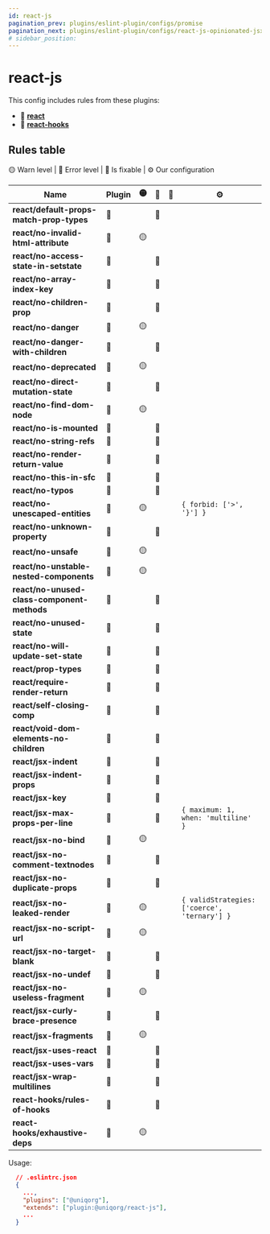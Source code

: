```yaml
---
id: react-js
pagination_prev: plugins/eslint-plugin/configs/promise
pagination_next: plugins/eslint-plugin/configs/react-js-opinionated-jsx
# sidebar_position: 
---
```


# react-js

This config includes rules from these plugins: 
  - 🏓 **[react](https://www.npmjs.com/package/eslint-plugin-react)**
  - 🏏 **[react-hooks](https://www.npmjs.com/package/https://www.npmjs.com/package/eslint-plugin-react-hooks)**

## Rules table

🟡 Warn level | 🔴 Error level | 🔧 Is fixable | ⚙️ Our configuration

| Name                                        | Plugin | 🟡 | 🔴 | 🔧 | ⚙️ |
| ------------------------------------------- | ------ | -- | -- | -- | -- |
| **react/default-props-match-prop-types**    |   🏓   |   | 🔴 |    |    |
| **react/no-invalid-html-attribute**         |   🏓   | 🟡 |   |    |    |
| **react/no-access-state-in-setstate**       |   🏓   |   | 🔴 |    |    |
| **react/no-array-index-key**                |   🏓   |   | 🔴 |    |    |
| **react/no-children-prop**                  |   🏓   |   | 🔴 |    |    |
| **react/no-danger**                         |   🏓   | 🟡 |   |    |    |
| **react/no-danger-with-children**           |   🏓   |   | 🔴 |    |    |
| **react/no-deprecated**                     |   🏓   | 🟡 |   |    |    |
| **react/no-direct-mutation-state**          |   🏓   |   | 🔴 |    |    |
| **react/no-find-dom-node**                  |   🏓   | 🟡 |   |    |    |
| **react/no-is-mounted**                     |   🏓   |   | 🔴 |    |    |
| **react/no-string-refs**                    |   🏓   |   | 🔴 |    |    |
| **react/no-render-return-value**            |   🏓   |   | 🔴 |    |    |
| **react/no-this-in-sfc**                    |   🏓   |   | 🔴 |    |    |
| **react/no-typos**                          |   🏓   |   | 🔴 |    |    |
| **react/no-unescaped-entities**             |   🏓   | 🟡 |   |    | `{ forbid: ['>', '}'] }` |
| **react/no-unknown-property**               |   🏓   |   | 🔴 |    |    |
| **react/no-unsafe**                         |   🏓   | 🟡 |   |    |    |
| **react/no-unstable-nested-components**     |   🏓   | 🟡 |   |    |    |
| **react/no-unused-class-component-methods** |   🏓   |   | 🔴 |    |    |
| **react/no-unused-state**                   |   🏓   |   | 🔴 |    |    |
| **react/no-will-update-set-state**          |   🏓   |   | 🔴 |    |    |
| **react/prop-types**                        |   🏓   |   | 🔴 |    |    |
| **react/require-render-return**             |   🏓   |   | 🔴 |    |    |
| **react/self-closing-comp**                 |   🏓   |   | 🔴 |    |    |
| **react/void-dom-elements-no-children**     |   🏓   |   | 🔴 |    |    |
| **react/jsx-indent**                        |   🏓   |   | 🔴 |    |    |
| **react/jsx-indent-props**                  |   🏓   |   | 🔴 |    |    |
| **react/jsx-key**                           |   🏓   |   | 🔴 |    |    |
| **react/jsx-max-props-per-line**                 |   🏓   |   | 🔴 |    | `{ maximum: 1, when: 'multiline' }` |
| **react/jsx-no-bind**                       |   🏓   | 🟡 |   |    |    |
| **react/jsx-no-comment-textnodes**          |   🏓   |   | 🔴 |    |    |
| **react/jsx-no-duplicate-props**            |   🏓   |   | 🔴 |    |    |
| **react/jsx-no-leaked-render**              |   🏓   | 🟡 |   |    | `{ validStrategies: ['coerce', 'ternary'] }` |
| **react/jsx-no-script-url**                 |   🏓   | 🟡 |   |    |    |
| **react/jsx-no-target-blank**               |   🏓   |   | 🔴 |    |    |
| **react/jsx-no-undef**                      |   🏓   |   | 🔴 |    |    |
| **react/jsx-no-useless-fragment**           |   🏓   | 🟡 |   |    |    |
| **react/jsx-curly-brace-presence**          |   🏓   |   | 🔴 |    |    |
| **react/jsx-fragments**                     |   🏓   | 🟡 |   |    |    |
| **react/jsx-uses-react**                    |   🏓   |   | 🔴 |    |    |
| **react/jsx-uses-vars**                     |   🏓   |   | 🔴 |    |    |
| **react/jsx-wrap-multilines**               |   🏓   |   | 🔴 |    |    |
| **react-hooks/rules-of-hooks**              |   🏏   |   | 🔴 |    |    |
| **react-hooks/exhaustive-deps**             |   🏏   | 🟡 |   |    |    |


Usage:

```json
  // .eslintrc.json
  {
    ...,
    "plugins": ["@uniqorg"],
    "extends": ["plugin:@uniqorg/react-js"],
    ...
  }
```
